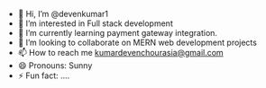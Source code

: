 - 👋 Hi, I’m @devenkumar1
- 👀 I’m interested in Full stack development
- 🌱 I’m currently learning payment gateway integration.
- 💞️ I’m looking to collaborate on MERN web development projects
- 📫 How to reach me kumardevenchourasia@gmail.com
- 😄 Pronouns: Sunny
- ⚡ Fun fact: ....

<!---
devenkumar1/devenkumar1 is a ✨ special ✨ repository because its `README.md` (this file) appears on your GitHub profile.
You can click the Preview link to take a look at your changes.
--->
